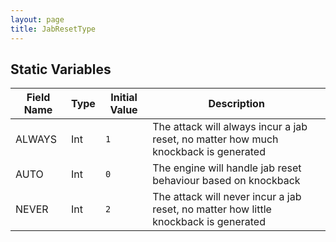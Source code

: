 ```yaml
---
layout: page
title: JabResetType
---
```


## Static Variables

| Field Name | Type | Initial Value | Description |
| ------------ | ------ | --------------- | ------------- |
| ALWAYS | Int | `1` | The attack will always incur a jab reset, no matter how much knockback is generated |
| AUTO | Int | `0` | The engine will handle jab reset behaviour based on knockback |
| NEVER | Int | `2` | The attack will never incur a jab reset, no matter how little knockback is generated |


